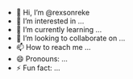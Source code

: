 - 👋 Hi, I’m @rexsonreke
- 👀 I’m interested in ...
- 🌱 I’m currently learning ...
- 💞️ I’m looking to collaborate on ...
- 📫 How to reach me ...
- 😄 Pronouns: ...
- ⚡ Fun fact: ...

<!---
rexsonreke/rexsonreke is a ✨ special ✨ repository because its `README.md` (this file) appears on your GitHub profile.
You can click the Preview link to take a look at your changes.
--->

